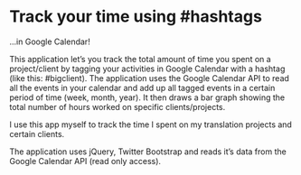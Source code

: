 # Track your time using #hashtags

...in Google Calendar!

This application let’s you track the total amount of time you spent on a project/client by tagging your activities in Google Calendar with a hashtag (like this: #bigclient). The application uses the Google Calendar API to read all the events in your calendar and add up all tagged events in a certain period of time (week, month, year). It then draws a bar graph showing the total number of hours worked on specific clients/projects.

I use this app myself to track the time I spent on my translation projects and certain clients.

The application uses jQuery, Twitter Bootstrap and reads it’s data from the Google Calendar API (read only access).
